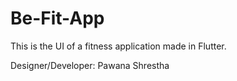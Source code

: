 # Be-Fit-App

This is the UI of a fitness application made in Flutter. 

Designer/Developer: Pawana Shrestha
